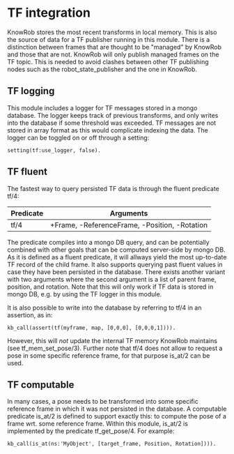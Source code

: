 TF integration
=======

KnowRob stores the most recent transforms in local memory.
This is also the source of data for a TF publisher running in this module.
There is a distinction between frames that are thought to be "managed" by KnowRob
and those that are not.
KnowRob will only publish managed frames on the TF topic.
This is needed to avoid clashes between other TF publishing nodes such as the
robot_state_publisher and the one in KnowRob.


## TF logging

This module includes a logger for TF messages stored in a mongo database.
The logger keeps track of previous transforms, and only writes into the database
if some threshold was exceeded.
TF messages are not stored in array format as this would complicate indexing the data.
The logger can be toggled on or off through a setting:

    setting(tf:use_logger, false).


## TF fluent

The fastest way to query persisted TF data is through the fluent predicate tf/4:

| Predicate | Arguments |
| ---   | --- |
| tf/4  | +Frame, -ReferenceFrame, -Position, -Rotation |

The predicate compiles into a mongo DB query, and can be potentially
combined with other goals that can be computed server-side by mongo DB.
As it is defined as a fluent predicate, it will allways yield the most up-to-date
TF record of the child frame.
It also supports querying past fluent values in case they have been persisted in the
database.
There exists another variant with two arguments where the second argument is a list
of parent frame, position, and rotation.
Note that this will only work if TF data is stored in mongo DB, e.g. by using the TF logger
in this module.

It is also possible to write into the database by referring to tf/4 in an
assertion, as in:

    kb_call(assert(tf(myframe, map, [0,0,0], [0,0,0,1]))).

However, this will _not_ update the internal TF memory KnowRob maintains
(see tf_mem_set_pose/3).
Further note that tf/4 does not allow to request a pose in some specific reference frame,
for that purpose is_at/2 can be used.


## TF computable

In many cases, a pose needs to be transformed into some specific reference frame in which
it was not persisted in the database.
A computable predicate is_at/2 is defined to support exactly this: to compute the pose of
a frame wrt. some reference frame.
Within this module, is_at/2 is implemented by the predicate tf_get_pose/4.
For example:

    kb_call(is_at(ns:'MyObject', [target_frame, Position, Rotation]))).

